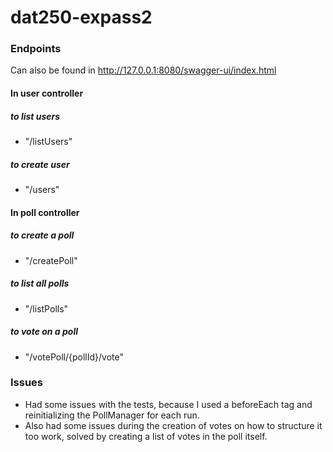 # dat250-expass2

### Endpoints
Can also be found in http://127.0.0.1:8080/swagger-ui/index.html
#### In user controller
##### to list users
- "/listUsers"

##### to create user
- "/users"

#### In poll controller
##### to create a poll
- "/createPoll"

##### to list all polls
- "/listPolls"

##### to vote on a poll
- "/votePoll/{pollId}/vote"

### Issues
- Had some issues with the tests, because I used a beforeEach tag and reinitializing the PollManager for each run. <br />
- Also had some issues during the creation of votes on how to structure it too work, solved by creating a list of votes in the poll itself. 